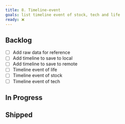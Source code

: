 ```yaml
---
title: 8. Timeline-event
goals: list timeline event of stock, tech and life
ready: ❌
---
```


## Backlog

- [ ] Add raw data for reference
- [ ] Add timeline to save to local
- [ ] Add timeline to save to remote
- [ ] Timeline event of life
- [ ] Timeline event of stock
- [ ] Timeline event of tech

## In Progress

## Shipped
